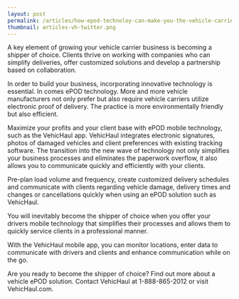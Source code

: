 ```yaml
---
layout: post
permalink: /articles/how-epod-technoloy-can-make-you-the-vehicle-carrier-of-choice
thumbnail: articles-vh-twitter.png
---
```


A key element of growing your vehicle carrier business is becoming a shipper of choice. Clients thrive on working with companies who can simplify deliveries, offer customized solutions and develop a partnership based on collaboration. 

In order to build your business, incorporating innovative technology is essential. In comes ePOD technology. More and more vehicle manufacturers not only prefer but also require vehicle carriers utilize electronic proof of delivery. The practice is more environmentally friendly but also efficient. 

Maximize your profits and your client base with ePOD mobile technology, such as the VehicHaul app. VehicHaul integrates electronic signatures, photos of damaged vehicles and client preferences with existing tracking software. The transition into the new wave of technology not only simplifies your business processes and eliminates the paperwork overflow, it also allows you to communicate quickly and efficiently with your clients. 

Pre-plan load volume and frequency, create customized delivery schedules and communicate with clients regarding vehicle damage, delivery times and changes or cancellations quickly when using an ePOD solution such as VehicHaul. 

You will inevitably become the shipper of choice when you offer your drivers mobile technology that simplifies their processes and allows them to quickly service clients in a professional manner. 

With the VehicHaul mobile app, you can monitor locations, enter data to communicate with drivers and clients and enhance communication while on the go. 

Are you ready to become the shipper of choice? Find out more about a vehicle ePOD solution. Contact VehicHaul at 1-888-865-2012 or visit VehicHaul.com.
